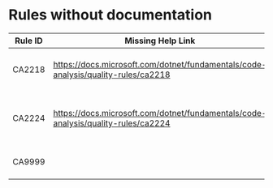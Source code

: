 # Rules without documentation

Rule ID | Missing Help Link | Title |
--------|-------------------|-------|
CA2218 | https://docs.microsoft.com/dotnet/fundamentals/code-analysis/quality-rules/ca2218 | Override GetHashCode on overriding Equals |
CA2224 | https://docs.microsoft.com/dotnet/fundamentals/code-analysis/quality-rules/ca2224 | Override Equals on overloading operator equals |
CA9999 |  | Analyzer version mismatch |
